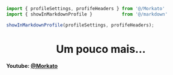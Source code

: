 ```ts
import { profileSettings, profifeHeaders } from '@/Morkato'
import { showInMarkdownProfile }           from '@/markdown'

showInMarkdownProfile(profileSettings, profifeHeaders);
```
<div align="center">
  <h1>Um pouco mais...</h1>
</div>

**Youtube: [__@Morkato__](https://youtube.com/@Morkato)**

